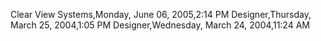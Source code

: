 ﻿Clear View Systems,Monday, June 06, 2005,2:14 PMDesigner,Thursday, March 25, 2004,1:05 PMDesigner,Wednesday, March 24, 2004,11:24 AM